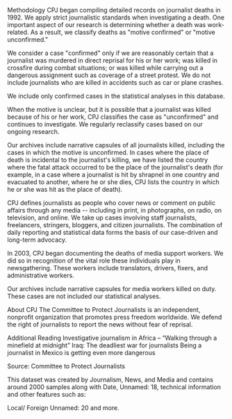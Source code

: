 Methodology
CPJ began compiling detailed records on journalist deaths in 1992. We apply strict journalistic standards when investigating a death. One important aspect of our research is determining whether a death was work-related. As a result, we classify deaths as "motive confirmed" or "motive unconfirmed."

We consider a case "confirmed" only if we are reasonably certain that a journalist was murdered in direct reprisal for his or her work; was killed in crossfire during combat situations; or was killed while carrying out a dangerous assignment such as coverage of a street protest. We do not include journalists who are killed in accidents such as car or plane crashes.

We include only confirmed cases in the statistical analyses in this database.

When the motive is unclear, but it is possible that a journalist was killed because of his or her work, CPJ classifies the case as "unconfirmed" and continues to investigate. We regularly reclassify cases based on our ongoing research.

Our archives include narrative capsules of all journalists killed, including the cases in which the motive is unconfirmed. In cases where the place of death is incidental to the journalist's killing, we have listed the country where the fatal attack occurred to be the place of the journalist's death (for example, in a case where a journalist is hit by shrapnel in one country and evacuated to another, where he or she dies, CPJ lists the country in which he or she was hit as the place of death).

CPJ defines journalists as people who cover news or comment on public affairs through any media -- including in print, in photographs, on radio, on television, and online. We take up cases involving staff journalists, freelancers, stringers, bloggers, and citizen journalists. The combination of daily reporting and statistical data forms the basis of our case-driven and long-term advocacy.

In 2003, CPJ began documenting the deaths of media support workers. We did so in recognition of the vital role these individuals play in newsgathering. These workers include translators, drivers, fixers, and administrative workers.

Our archives include narrative capsules for media workers killed on duty. These cases are not included our statistical analyses.

About CPJ
The Committee to Protect Journalists is an independent, nonprofit organization that promotes press freedom worldwide. We defend the right of journalists to report the news without fear of reprisal.

Additional Reading
Investigative journalism in Africa – “Walking through a minefield at midnight”
Iraq: The deadliest war for journalists
Being a journalist in Mexico is getting even more dangerous

Source: Committee to Protect Journalists

This dataset was created by Journalism, News, and Media and contains around 2000 samples along with Date, Unnamed: 18, technical information and other features such as:

Local/ Foreign
Unnamed: 20
and more.
